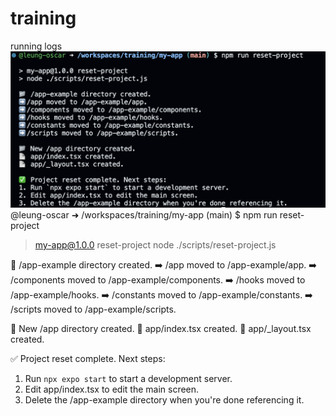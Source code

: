 # training

running logs
![alt text](image.png)
@leung-oscar ➜ /workspaces/training/my-app (main) $ npm run reset-project

> my-app@1.0.0 reset-project
> node ./scripts/reset-project.js

📁 /app-example directory created.
➡️ /app moved to /app-example/app.
➡️ /components moved to /app-example/components.
➡️ /hooks moved to /app-example/hooks.
➡️ /constants moved to /app-example/constants.
➡️ /scripts moved to /app-example/scripts.

📁 New /app directory created.
📄 app/index.tsx created.
📄 app/_layout.tsx created.

✅ Project reset complete. Next steps:
1. Run `npx expo start` to start a development server.
2. Edit app/index.tsx to edit the main screen.
3. Delete the /app-example directory when you're done referencing it.

